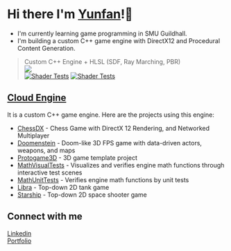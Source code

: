 # Hi there I'm [Yunfan](https://www.yunfanhe.com)!👋
- I'm currently learning game programming in SMU Guildhall.
- I'm building a custom C++ game engine with DirectX12 and Procedural Content Generation.

> Custom C++ Engine + HLSL (SDF, Ray Marching, PBR)  
> ![](res/SDF_Demo.gif)  
> [![Shader Tests](https://github-readme-stats.vercel.app/api/pin/?username=cloud-sail&repo=CloudEngine)](https://github.com/cloud-sail/CloudEngine)
> [![Shader Tests](https://github-readme-stats.vercel.app/api/pin/?username=cloud-sail&repo=ShaderTests)](https://github.com/cloud-sail/ShaderTests)

## [Cloud Engine](https://github.com/cloud-sail/CloudEngine)
It is a custom C++ game engine. Here are the projects using this engine:
- [ChessDX](https://github.com/cloud-sail/ChessDX) - Chess Game with DirectX 12 Rendering, and Networked Multiplayer
- [Doomenstein](https://github.com/cloud-sail/Doomenstein) - Doom-like 3D FPS game with data-driven actors, weapons, and maps
- [Protogame3D](https://github.com/cloud-sail/Protogame3D) - 3D game template project
- [MathVisualTests](https://github.com/cloud-sail/MathVisualTests) - Visualizes and verifies engine math functions through interactive test scenes
- [MathUnitTests](https://github.com/cloud-sail/MathUnitTests) - Verifies engine math functions by unit tests
- [Libra](https://github.com/cloud-sail/Libra) - Top-down 2D tank game
- [Starship](https://github.com/cloud-sail/Starship) - Top-down 2D space shooter game


## Connect with me
[Linkedin](https://www.linkedin.com/in/yunfan-he/)  
[Portfolio](https://www.yunfanhe.com)

<!--
**cloud-sail/cloud-sail** is a ✨ _special_ ✨ repository because its `README.md` (this file) appears on your GitHub profile.

Here are some ideas to get you started:

- 🔭 I’m currently working on ...
- 🌱 I’m currently learning ...
- 👯 I’m looking to collaborate on ...
- 🤔 I’m looking for help with ...
- 💬 Ask me about ...
- 📫 How to reach me: ...
- 😄 Pronouns: ...
- ⚡ Fun fact: ...

[![Yunfan's GitHub stats](https://github-readme-stats.vercel.app/api?username=cloud-sail)](https://github.com/cloud-sail)
https://github.com/anuraghazra/github-readme-stats?tab=readme-ov-file#github-stats-card
<br>

[<img align="left" width="32px" src="https://img.icons8.com/?size=100&id=rHeIASNeN99k&format=png&color=000000" />][portfolio]
[<img align="left" width="32px" src="https://img.icons8.com/?size=100&id=xuvGCOXi8Wyg&format=png&color=000000" />][LinkedIn]

<br>

[portfolio]: https://www.yunfanhe.com 
[linkedin]: https://www.linkedin.com/in/yunfan-he/
-->

